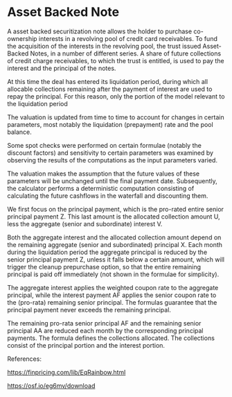 # Asset Backed Note

A asset backed securitization note allows the holder to purchase co-ownership interests in a revolving pool of credit card receivables. To fund the acquisition of the interests in the revolving pool, the trust issued Asset-Backed Notes, in a number of different series. A share of future collections of credit charge receivables, to which the trust is entitled, is used to pay the interest and the principal of the notes.

At this time the deal has entered its liquidation period, during which all allocable collections remaining after the payment of interest are used to repay the principal. For this reason, only the portion of the model relevant to the liquidation period

The valuation is updated from time to time to account for changes in certain parameters, most notably the liquidation (prepayment) rate and the pool balance.

Some spot checks were performed on certain formulae (notably the discount factors) and sensitivity to certain parameters was examined by observing the results of the computations as the input parameters varied.

The valuation makes the assumption that the future values of these parameters will be unchanged until the final payment date. Subsequently, the calculator performs a deterministic computation consisting of calculating the future cashflows in the waterfall and discounting them.

We first focus on the principal payment, which is the pro-rated entire senior principal payment Z. This last amount is the allocated collection amount U, less the aggregate (senior and subordinate) interest V. 

Both the aggregate interest and the allocated collection amount depend on the remaining aggregate (senior and subordinated) principal X. Each month during the liquidation period the aggregate principal is reduced by the senior principal payment Z, unless it falls below a certain amount, which will trigger the cleanup prepurchase option, so that the entire remaining principal is paid off immediately (not shown in the formulae for simplicity). 

The aggregate interest applies the weighted coupon rate to the aggregate principal, while the interest payment AF applies the senior coupon rate to the (pro-rata) remaining senior principal. The formulas guarantee that the principal payment never exceeds  the remaining principal. 

The remaining pro-rata senior principal AF and the remaining senior principal AA are reduced each month by the corresponding principal payments. The formula defines the collections allocated. The collections consist of the principal portion and the interest portion. 

References:

https://finpricing.com/lib/EqRainbow.html

https://osf.io/eg6mv/download


